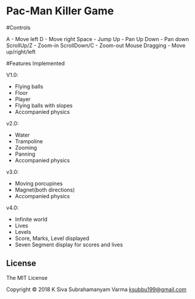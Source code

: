 Pac-Man Killer Game
=========================

#Controls

A		- Move left
D		- Move right
Space		- Jump
Up		- Pan Up
Down		- Pan down
ScrollUp/Z	- Zoom-in
ScrollDown/C	- Zoom-out
Mouse Dragging	- Move up/right/left

#Features Implemented

V1.0:
- Flying balls
- Floor
- Player
- Flying balls with slopes 
- Accompanied physics

v2.0:
- Water
- Trampoline
- Zooming
- Panning
- Accompanied physics

v3.0:
- Moving porcupines
- Magnet(both directions)
- Accompanied physics

v4.0:
- Infinite world
- Lives
- Levels 
- Score, Marks, Level displayed
- Seven Segment display for scores and lives



License
-------
The MIT License

Copyright &copy; 2018 K Siva Subrahamanyam Varma <ksubbu199@gmail.com>
